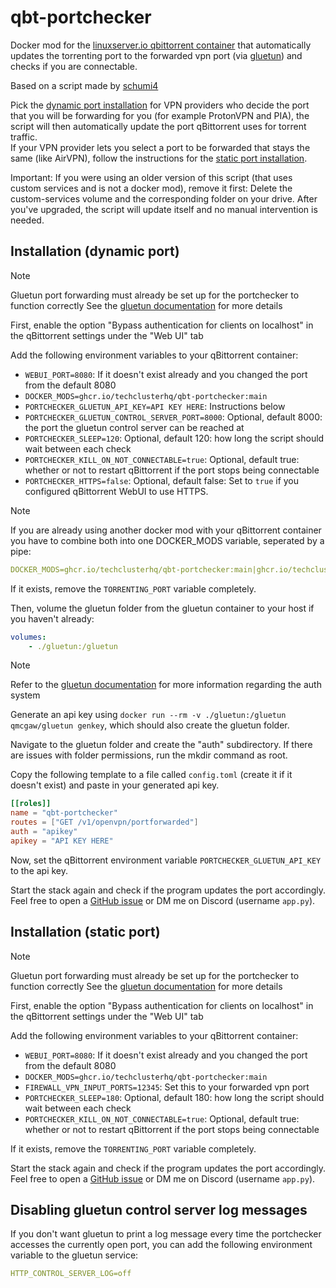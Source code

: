 # qbt-portchecker

Docker mod for the [linuxserver.io qbittorrent container](https://docs.linuxserver.io/images/docker-qbittorrent) that automatically updates the torrenting port to the forwarded vpn port (via [gluetun](https://github.com/qdm12/gluetun)) and checks if you are connectable.

Based on a script made by [schumi4](https://github.com/schumi4)

Pick the [dynamic port installation](#installation-dynamic-port) for VPN providers who decide the port that you will be forwarding for you (for example ProtonVPN and PIA), the script will then automatically update the port qBittorrent uses for torrent traffic.\
If your VPN provider lets you select a port to be forwarded that stays the same (like AirVPN), follow the instructions for the [static port installation](#installation-static-port).

Important: If you were using an older version of this script (that uses custom services and is not a docker mod), remove it first: Delete the custom-services volume and the corresponding folder on your drive. After you've upgraded, the script will update itself and no manual intervention is needed.

## Installation (dynamic port)

> [!NOTE]
> Gluetun port forwarding must already be set up for the portchecker to function correctly
> See the [gluetun documentation](https://github.com/qdm12/gluetun-wiki/blob/main/setup/advanced/vpn-port-forwarding.md#native-integrations) for more details

First, enable the option "Bypass authentication for clients on localhost" in the qBittorrent settings under the "Web UI" tab

Add the following environment variables to your qBittorrent container:
- `WEBUI_PORT=8080`: If it doesn't exist already and you changed the port from the default 8080
- `DOCKER_MODS=ghcr.io/techclusterhq/qbt-portchecker:main`
- `PORTCHECKER_GLUETUN_API_KEY=API KEY HERE`: Instructions below
- `PORTCHECKER_GLUETUN_CONTROL_SERVER_PORT=8000`: Optional, default 8000: the port the gluetun control server can be reached at
- `PORTCHECKER_SLEEP=120`: Optional, default 120: how long the script should wait between each check
- `PORTCHECKER_KILL_ON_NOT_CONNECTABLE=true`: Optional, default true: whether or not to restart qBittorrent if the port stops being connectable
- `PORTCHECKER_HTTPS=false`: Optional, default false: Set to `true` if you configured qBittorrent WebUI to use HTTPS.

> [!NOTE]  
> If you are already using another docker mod with your qBittorrent container you have to combine both into one DOCKER_MODS variable, seperated by a pipe:
> ```yaml
> DOCKER_MODS=ghcr.io/techclusterhq/qbt-portchecker:main|ghcr.io/techclusterhq/qbt-slowban:main
> ```

If it exists, remove the `TORRENTING_PORT` variable completely.

Then, volume the gluetun folder from the gluetun container to your host if you haven't already:
```yaml
volumes:
    - ./gluetun:/gluetun
```
> [!NOTE]  
> Refer to the [gluetun documentation](https://github.com/qdm12/gluetun-wiki/blob/main/setup/advanced/control-server.md) for more information regarding the auth system

Generate an api key using `docker run --rm -v ./gluetun:/gluetun qmcgaw/gluetun genkey`, which should also create the gluetun folder.

Navigate to the gluetun folder and create the "auth" subdirectory. If there are issues with folder permissions, run the mkdir command as root.

Copy the following template to a file called `config.toml` (create it if it doesn't exist) and paste in your generated api key.
```toml
[[roles]]
name = "qbt-portchecker"
routes = ["GET /v1/openvpn/portforwarded"]
auth = "apikey"
apikey = "API KEY HERE"
```
Now, set the qBittorrent environment variable `PORTCHECKER_GLUETUN_API_KEY` to the api key.

Start the stack again and check if the program updates the port accordingly. Feel free to open a [GitHub issue](https://github.com/TechClusterHQ/qbt-portchecker/issues) or DM me on Discord (username `app.py`).

## Installation (static port)

> [!NOTE]
> Gluetun port forwarding must already be set up for the portchecker to function correctly
> See the [gluetun documentation](https://github.com/qdm12/gluetun-wiki/blob/main/setup/advanced/vpn-port-forwarding.md#allow-a-forwarded-port-through-the-firewall) for more details

First, enable the option "Bypass authentication for clients on localhost" in the qBittorrent settings under the "Web UI" tab

Add the following environment variables to your qBittorrent container:
- `WEBUI_PORT=8080`: If it doesn't exist already and you changed the port from the default 8080
- `DOCKER_MODS=ghcr.io/techclusterhq/qbt-portchecker:main`
- `FIREWALL_VPN_INPUT_PORTS=12345`: Set this to your forwarded vpn port
- `PORTCHECKER_SLEEP=180`: Optional, default 180: how long the script should wait between each check
- `PORTCHECKER_KILL_ON_NOT_CONNECTABLE=true`: Optional, default true: whether or not to restart qBittorrent if the port stops being connectable

If it exists, remove the `TORRENTING_PORT` variable completely.

Start the stack again and check if the program updates the port accordingly. Feel free to open a [GitHub issue](https://github.com/TechClusterHQ/qbt-portchecker/issues) or DM me on Discord (username `app.py`).

## Disabling gluetun control server log messages

If you don't want gluetun to print a log message every time the portchecker accesses the currently open port, you can add the following environment variable to the gluetun service:
```yaml
HTTP_CONTROL_SERVER_LOG=off
```
